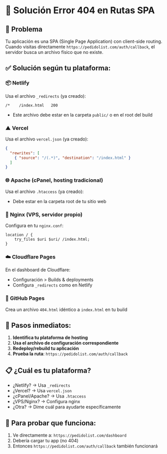 # 🔧 Solución Error 404 en Rutas SPA

## 🎯 **Problema**
Tu aplicación es una SPA (Single Page Application) con client-side routing. Cuando visitas directamente `https://pedidolist.com/auth/callback`, el servidor busca un archivo físico que no existe.

## ✅ **Solución según tu plataforma:**

### 📦 **Netlify**
Usa el archivo `_redirects` (ya creado):
```
/*    /index.html   200
```
- Este archivo debe estar en la carpeta `public/` o en el root del build

### ▲ **Vercel** 
Usa el archivo `vercel.json` (ya creado):
```json
{
  "rewrites": [
    { "source": "/(.*)", "destination": "/index.html" }
  ]
}
```

### 🌐 **Apache** (cPanel, hosting tradicional)
Usa el archivo `.htaccess` (ya creado):
- Debe estar en la carpeta root de tu sitio web

### 🚀 **Nginx** (VPS, servidor propio)
Configura en tu `nginx.conf`:
```nginx
location / {
    try_files $uri $uri/ /index.html;
}
```

### ☁️ **Cloudflare Pages**
En el dashboard de Cloudflare:
- Configuración > Builds & deployments
- Configura `_redirects` como en Netlify

### 🔧 **GitHub Pages**
Crea un archivo `404.html` idéntico a `index.html` en tu build

## 🚀 **Pasos inmediatos:**

1. **Identifica tu plataforma de hosting**
2. **Usa el archivo de configuración correspondiente**
3. **Redeploy/rebuild tu aplicación**
4. **Prueba la ruta**: `https://pedidolist.com/auth/callback`

## 📋 **¿Cuál es tu plataforma?**
- ¿Netlify? → Usa `_redirects`
- ¿Vercel? → Usa `vercel.json` 
- ¿cPanel/Apache? → Usa `.htaccess`
- ¿VPS/Nginx? → Configura nginx
- ¿Otra? → Dime cuál para ayudarte específicamente

## 🧪 **Para probar que funciona:**
1. Ve directamente a: `https://pedidolist.com/dashboard`
2. Debería cargar tu app (no 404)
3. Entonces `https://pedidolist.com/auth/callback` también funcionará 